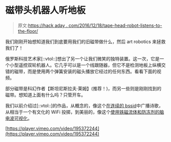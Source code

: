 # 磁带头机器人听地板

> 原文:[https://hack aday . com/2016/12/18/tape-head-robot-listens-to-the-floor/](https://hackaday.com/2016/12/18/tape-head-robot-listens-to-the-floor/)

我们刚刚开始想知道我们到底要用我们的旧磁带做什么，然后 art robotics 来拯救我们了！

俄罗斯科技艺术家[::vtol::]想出了另一个让我们微笑的独特装置。这一次，它是一个小型遥控双轮机器人。它几乎可以是一个线跟随器，但它不是检测地板上纵横交错的磁带，而是使用两个弹簧安装的磁头播放它经过的任何东西。看看下面的视频。

部分磁带是科幻作者【斯坦尼斯拉夫·莱姆】(推荐！)，而另一些则是刚刚找到的磁带。想知道上面有什么吗？只管开车。

我们以前介绍过[::vtol::]的作品，从概念的，像这个[在连续的 bssid](http://hackaday.com/2016/06/06/poetic-ssids/)中广播诗歌，从相当于一个有文化的 WiFi 投掷，到美丽的，像这个[使用铁磁流体和防冻剂的脑电波可视化](http://hackaday.com/2014/10/03/art-from-brainwaves-antifreeze-and-ferrofluid/)。

[https://player.vimeo.com/video/195372244](https://player.vimeo.com/video/195372244)